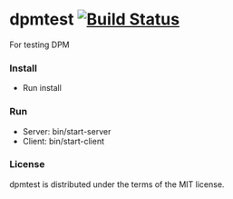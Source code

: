 # dpmtest [![Build Status](https://travis-ci.org/dpmtools/dpmtest.svg?branch=unstable)](https://travis-ci.org/dpmtools/dpmtest)
For testing DPM

### Install
* Run install

### Run
* Server: bin/start-server
* Client: bin/start-client

### License
dpmtest is distributed under the terms of the MIT license.

